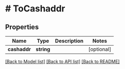 # # ToCashaddr

## Properties

Name | Type | Description | Notes
------------ | ------------- | ------------- | -------------
**cashaddr** | **string** |  | [optional] 

[[Back to Model list]](../../README.md#documentation-for-models) [[Back to API list]](../../README.md#documentation-for-api-endpoints) [[Back to README]](../../README.md)


